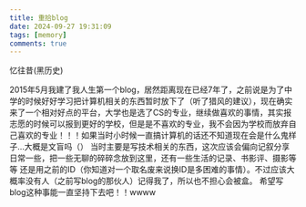 ```yaml
---
title: 重拾blog
date: 2024-09-27 19:31:09
tags: [memory]
comments: true
---
```



忆往昔(黑历史)
<!-- more -->


2015年5月我建了我人生第一个blog，居然距离现在已经7年了，之前说是为了中学的时候好好学习把计算机相关的东西暂时放下了（听了猎风的建议），现在确实来了一个相对好点的平台，大学也是选了CS的专业，继续做喜欢的事情，其实报志愿的时候可以报到更好的学校，但是是不喜欢的专业，我不会因为学校而放弃自己喜欢的专业！！！如果当时小时候一直搞计算机的话还不知道现在会是什么鬼样子...大概是文盲吗（）
当时主要是写技术相关的东西，这次应该会偏向记叙分享日常一些，把一些无聊的碎碎念放到这里，还有一些生活的记录、书影评、摄影等等
还是用之前的ID（你知道对一个取名废来说换ID是多困难的事情）。不过应该大概率没有人（之前写blog的那伙人）记得我了，所以也不担心会被盒。
希望写blog这种事能一直坚持下去吧！！wwww

